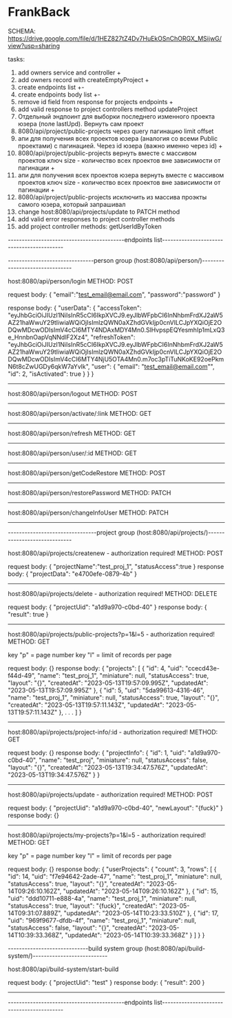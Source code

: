 # FrankBack

SCHEMA: https://drive.google.com/file/d/1HEZ827tZ4Dv7HuEkOSnChORGX_MSijwG/view?usp=sharing

tasks:

1. add owners service and controller +
2. add owners record with createEmptyProject +
3. create endpoints list +-
4. create endpoints body list +-
5. remove id field from response for projects endpoints +
6. add valid response to project controllers method updateProject
7. Отдельный эндпоинт для выборки последнего изменного проекта юзера (поле lastUpd). Вернуть сам проект
8. 8080/api/project/public-projects через query пагинацию limit offset
9. апи для получения всех проектов юзера (аналогия со всеми Public проектами) с пагинацией. Через id юзера (важно именно через id) +
10. 8080/api/project/public-projects вернуть вместе с массивом проектов ключ size - количество всех проектов вне зависимости от пагинации +
11. апи для получения всех проектов юзера вернуть вместе с массивом проектов ключ size - количество всех проектов вне зависимости от пагинации +
12. 8080/api/project/public-projects исключить из массива проэкты самого юзера, который запрашивал
13. change host:8080/api/projects/update to PATCH method
14. add valid error responses to project controller methods
15. add project controller methods: getUserIdByToken

------------------------------------------endpoints list------------------------------------------

-------------------------------person group (host:8080/api/person/)-------------------------------

host:8080/api/person/login
METHOD: POST

request body:
{
"email":"test_email@email.com",
"password":"password"
}

response body:
{
"userData": {
"accessToken": "eyJhbGciOiJIUzI1NiIsInR5cCI6IkpXVCJ9.eyJlbWFpbCI6InNhbmFrdXJ2aW5AZ21haWwuY29tIiwiaWQiOjIsImlzQWN0aXZhdGVkIjp0cnVlLCJpYXQiOjE2ODQwMDcwODIsImV4cCI6MTY4NDAxMDY4Mn0.SlHvpspEQYesmhIp1mLxQ3e_HnnbnOapVqNNdlF2Xz4",
"refreshToken": "eyJhbGciOiJIUzI1NiIsInR5cCI6IkpXVCJ9.eyJlbWFpbCI6InNhbmFrdXJ2aW5AZ21haWwuY29tIiwiaWQiOjIsImlzQWN0aXZhdGVkIjp0cnVlLCJpYXQiOjE2ODQwMDcwODIsImV4cCI6MTY4NjU5OTA4Mn0.m7oc3pTiTuNKoKE92oePkmN6t8cZwUGDy6qkW7aYvlk",
"user": {
"email": "test_email@email.com"",
"id": 2,
"isActivated": true
}
}
}

---

host:8080/api/person/logout
METHOD: POST

---

host:8080/api/person/activate/:link
METHOD: GET

---

host:8080/api/person/refresh
METHOD: GET

---

host:8080/api/person/user/:id
METHOD: GET

---

host:8080/api/person/getCodeRestore
METHOD: POST

---

host:8080/api/person/restorePassword
METHOD: PATCH

---

host:8080/api/person/changeInfoUser
METHOD: PATCH

---

--------------------------------project group (host:8080/api/projects/)-----------------------------

host:8080/api/projects/createnew - authorization required!
METHOD: POST

request body:
{
"projectName":"test_proj_1",
"statusAccess":true
}
response body:
{
"projectData": "e4700efe-0879-4b"
}

---

host:8080/api/projects/delete - authorization required!
METHOD: DELETE

request body:
{
"projectUid": "a1d9a970-c0bd-40"
}
response body:
{
"result": true
}

---

host:8080/api/projects/public-projects?p=1&l=5 - authorization required!
METHOD: GET

key "p" = page number
key "l" = limit of records per page

request body:
{}
response body:
{
"projects": [
{
"id": 4,
"uid": "ccecd43e-f44d-49",
"name": "test_proj_1",
"miniature": null,
"statusAccess": true,
"layout": "{}",
"createdAt": "2023-05-13T19:57:09.995Z",
"updatedAt": "2023-05-13T19:57:09.995Z"
},
{
"id": 5,
"uid": "5da99613-4316-46",
"name": "test_proj_1",
"miniature": null,
"statusAccess": true,
"layout": "{}",
"createdAt": "2023-05-13T19:57:11.143Z",
"updatedAt": "2023-05-13T19:57:11.143Z"
},
.
.
.
]
}

---

host:8080/api/projects/project-info/:id - authorization required!
METHOD: GET

request body:
{}
response body:
{
"projectInfo": {
"id": 1,
"uid": "a1d9a970-c0bd-40",
"name": "test_proj",
"miniature": null,
"statusAccess": false,
"layout": "{}",
"createdAt": "2023-05-13T19:34:47.576Z",
"updatedAt": "2023-05-13T19:34:47.576Z"
}
}

---

host:8080/api/projects/update - authorization required!
METHOD: POST

request body:
{
"projectUid": "a1d9a970-c0bd-40",
"newLayout": "{fuck}"
}
response body:
{}

---

host:8080/api/projects/my-projects?p=1&l=5 - authorization required!
METHOD: GET

key "p" = page number
key "l" = limit of records per page

request body:
{}
response body:
{
"userProjects": {
"count": 3,
"rows": [
{
"id": 14,
"uid": "f7e94642-2ade-47",
"name": "test_proj_1",
"miniature": null,
"statusAccess": true,
"layout": "{}",
"createdAt": "2023-05-14T09:26:10.162Z",
"updatedAt": "2023-05-14T09:26:10.162Z"
},
{
"id": 15,
"uid": "ddd10711-e888-4a",
"name": "test_proj_1",
"miniature": null,
"statusAccess": true,
"layout": "{fuck}",
"createdAt": "2023-05-14T09:31:07.889Z",
"updatedAt": "2023-05-14T10:23:33.510Z"
},
{
"id": 17,
"uid": "969f9677-dfdb-4f",
"name": "test_proj_1",
"miniature": null,
"statusAccess": false,
"layout": "{}",
"createdAt": "2023-05-14T10:39:33.368Z",
"updatedAt": "2023-05-14T10:39:33.368Z"
}
]
}
}

-----------------------------build system group (host:8080/api/build-system/)---------------------------

host:8080/api/build-system/start-build

request body:
{
"projectUid": "test"
}
response body:
{
"result": 200
}

---

------------------------------------------endpoints list------------------------------------------
